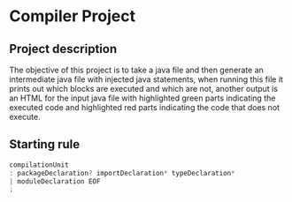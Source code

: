 # Compiler Project

## Project description

The objective of this project is to take a java file and then generate an intermediate java file with injected java statements, when running this file it prints out which blocks are executed and which are not, another output is an HTML for the input java file with highlighted green parts indicating the executed code and highlighted red parts indicating the code that does not execute.

## Starting rule

```java
compilationUnit
: packageDeclaration? importDeclaration* typeDeclaration*
| moduleDeclaration EOF
;
```

## 